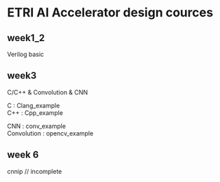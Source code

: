 # ETRI AI Accelerator design cources


## week1_2

Verilog basic

## week3

C/C++ & Convolution & CNN  
  
C : Clang_example  
C++ : Cpp_example  
  
CNN : conv_example  
Convolution : opencv_example  

## week 6

cnnip // incomplete